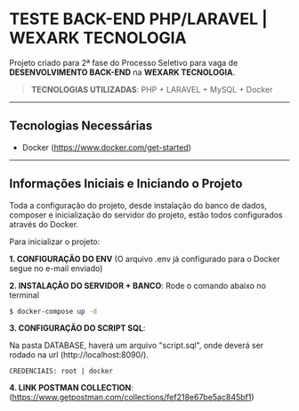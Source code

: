 # TESTE BACK-END PHP/LARAVEL | WEXARK TECNOLOGIA

Projeto criado para 2ª fase do Processo Seletivo para vaga de **DESENVOLVIMENTO BACK-END** na **WEXARK TECNOLOGIA**.

> **TECNOLOGIAS UTILIZADAS**: PHP + LARAVEL + MySQL + Docker

----------------------------------------------------------------------
## Tecnologias Necessárias

- Docker (https://www.docker.com/get-started)
----------------------------------------------------------------------
## Informações Iniciais e Iniciando o Projeto

Toda a configuração do projeto, desde instalação do banco de dados, composer e inicialização do servidor do projeto, estão todos configurados através do Docker. 

Para inicializar o projeto:

**1. CONFIGURAÇÃO DO ENV** (O arquivo .env já configurado para o Docker segue no e-mail enviado)

**2. INSTALAÇÃO DO SERVIDOR + BANCO**: Rode o comando abaixo no terminal

``` bash
$ docker-compose up -d
```

**3. CONFIGURAÇÃO DO SCRIPT SQL**: 

Na pasta DATABASE, haverá um arquivo "script.sql", onde deverá ser rodado na url (http://localhost:8090/). 

    CREDENCIAIS: root | docker

**4. LINK POSTMAN COLLECTION**: (https://www.getpostman.com/collections/fef218e67be5ac845bf1)